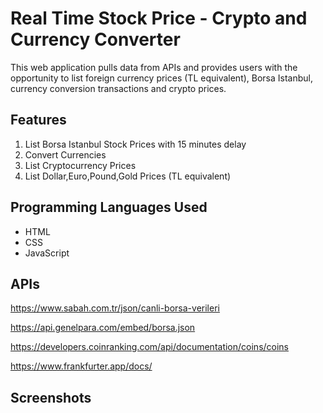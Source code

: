 ﻿# Real Time Stock Price - Crypto and Currency Converter

This web application pulls data from APIs and provides users with the opportunity to list foreign currency prices (TL equivalent), Borsa Istanbul, currency conversion transactions and crypto prices.

## Features

1. List Borsa Istanbul Stock Prices with 15 minutes delay
2. Convert Currencies
3. List Cryptocurrency Prices
4. List Dollar,Euro,Pound,Gold Prices (TL equivalent)

## Programming Languages Used

- HTML
- CSS
- JavaScript

## APIs

https://www.sabah.com.tr/json/canli-borsa-verileri

https://api.genelpara.com/embed/borsa.json

https://developers.coinranking.com/api/documentation/coins/coins

https://www.frankfurter.app/docs/

## Screenshots

